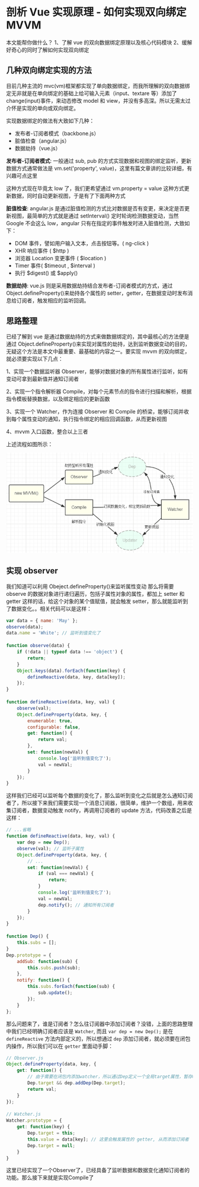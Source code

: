 # 剖析 Vue 实现原理 - 如何实现双向绑定 MVVM

本文能帮你做什么？
1、了解 vue 的双向数据绑定原理以及核心代码模块
2、缓解好奇心的同时了解如何实现双向绑定

## 几种双向绑定实现的方法

目前几种主流的 mvc(vm)框架都实现了单向数据绑定，而我所理解的双向数据绑定无非就是在单向绑定的基础上给可输入元素（input、textare 等）添加了 change(input)事件，来动态修改 model 和 view，并没有多高深。所以无需太过介怀是实现的单向或双向绑定。

实现数据绑定的做法有大致如下几种：

-   发布者-订阅者模式（backbone.js）
-   脏值检查（angular.js）
-   数据劫持（vue.js）

**发布者-订阅者模式**: 一般通过 sub, pub 的方式实现数据和视图的绑定监听，更新数据方式通常做法是 vm.set('property', value)，这里有篇文章讲的比较详细，有兴趣可点这里

这种方式现在毕竟太 low 了，我们更希望通过 vm.property = value 这种方式更新数据，同时自动更新视图，于是有了下面两种方式

**脏值检查**: angular.js 是通过脏值检测的方式比对数据是否有变更，来决定是否更新视图，最简单的方式就是通过 setInterval() 定时轮询检测数据变动，当然 Google 不会这么 low，angular 只有在指定的事件触发时进入脏值检测，大致如下：

-   DOM 事件，譬如用户输入文本，点击按钮等。( ng-click )
-   XHR 响应事件 ( \$http )
-   浏览器 Location 变更事件 ( \$location )
-   Timer 事件( $timeout , $interval )
-   执行 $digest() 或 $apply()

**数据劫持**: vue.js 则是采用数据劫持结合发布者-订阅者模式的方式，通过 Object.defineProperty()来劫持各个属性的 setter，getter，在数据变动时发布消息给订阅者，触发相应的监听回调。

## 思路整理

已经了解到 vue 是通过数据劫持的方式来做数据绑定的，其中最核心的方法便是通过 Object.defineProperty()来实现对属性的劫持，达到监听数据变动的目的，无疑这个方法是本文中最重要、最基础的内容之一。要实现 mvvm 的双向绑定，就必须要实现以下几点：

1、实现一个数据监听器 Observer，能够对数据对象的所有属性进行监听，如有变动可拿到最新值并通知订阅者

2、实现一个指令解析器 Compile，对每个元素节点的指令进行扫描和解析，根据指令模板替换数据，以及绑定相应的更新函数

3、实现一个 Watcher，作为连接 Observer 和 Compile 的桥梁，能够订阅并收到每个属性变动的通知，执行指令绑定的相应回调函数，从而更新视图

4、mvvm 入口函数，整合以上三者

上述流程如图所示：

![](./img/2.png)

## 实现 observer

我们知道可以利用 Obeject.defineProperty()来监听属性变动 那么将需要 observe 的数据对象进行递归遍历，包括子属性对象的属性，都加上 setter 和 getter 这样的话，给这个对象的某个值赋值，就会触发 setter，那么就能监听到了数据变化。。相关代码可以是这样：

```javascript
var data = { name: 'May' };
observe(data);
data.name = 'White'; // 监听到值变化了

function observe(data) {
    if (!data || typeof data !== 'object') {
        return;
    }
    Object.keys(data).forEach(function(key) {
        defineReactive(data, key, data[key]);
    });
}

function defineReactive(data, key, val) {
    observe(val);
    Object.defineProperty(data, key, {
        enumerable: true,
        configurable: false,
        get: function() {
            return val;
        },
        set: function(newVal) {
            console.log('监听到值变化了');
            val = newVal;
        }
    });
}
```

这样我们已经可以监听每个数据的变化了，那么监听到变化之后就是怎么通知订阅者了，所以接下来我们需要实现一个消息订阅器，很简单，维护一个数组，用来收集订阅者，数据变动触发 notify，再调用订阅者的 update 方法，代码改善之后是这样：

```javascript
// ...省略
function defineReactive(data, key, val) {
    var dep = new Dep();
    observe(val); // 监听子属性
    Object.defineProperty(data, key, {
        // ...
        set: function(newVal) {
            if (val === newVal) {
                return;
            }
            console.log('监听到值变化了');
            val = newVal;
            dep.notify(); // 通知所有订阅者
        }
    });
}

function Dep() {
    this.subs = [];
}
Dep.prototype = {
    addSub: function(sub) {
        this.subs.push(sub);
    },
    notify: function() {
        this.subs.forEach(function(sub) {
            sub.update();
        });
    }
};
```

那么问题来了，谁是订阅者？怎么往订阅器中添加订阅者？没错，上面的思路整理中我们已经明确订阅者应该是 `Watcher`, 而且 `var dep = new Dep();` 是在 `defineReactive` 方法内部定义的，所以想通过 `dep` 添加订阅者，就必须要在闭包内操作，所以我们可以在 `getter` 里面动手脚：

```javascript
// Observer.js
Object.defineProperty(data, key, {
    get: function() {
        // 由于需要在闭包内添加watcher，所以通过Dep定义一个全局target属性，暂存watcher, 添加完移除
        Dep.target && dep.addDep(Dep.target);
        return val;
    }
});

// Watcher.js
Watcher.prototype = {
    get: function(key) {
        Dep.target = this;
        this.value = data[key]; // 这里会触发属性的 getter, 从而添加订阅者
        Dep.target = null;
    }
}
```

这里已经实现了一个Observer了，已经具备了监听数据和数据变化通知订阅者的功能。那么接下来就是实现Compile了
